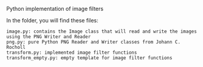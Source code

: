 Python implementation of image filters

In the folder, you will find these files:

    image.py: contains the Image class that will read and write the images using the PNG Writer and Reader
    png.py: pure Python PNG Reader and Writer classes from Johann C. Rocholl
    transform.py: implemented image filter functions
    transform_empty.py: empty template for image filter functions
